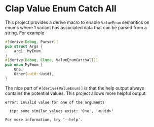 # Clap Value Enum Catch All

This project provides a derive macro to enable `ValueEnum` semantics on enums where 1 variant
has associated data that can be parsed from a string. For example

```rust
#[derive(Debug, Parser)]
pub struct Args {
    arg1: MyEnum
}
#[derive(Debug, Clone, ValueEnumCatchall)]
pub enum MyEnum {
    One,
    Other(uuid::Uuid),
}
```

The nice part of `#[derive(ValueEnum)]` is that the help output always contains the potential values.
This project allows more helpful output:

```shell
error: invalid value for one of the arguments

  tip: some similar values exist: 'One', '<uuid>'

For more information, try '--help'.
```
